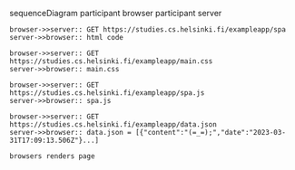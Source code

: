 sequenceDiagram
    participant browser
    participant server

    browser->>server:: GET https://studies.cs.helsinki.fi/exampleapp/spa
    server->>browser:: html code

    browser->>server:: GET https://studies.cs.helsinki.fi/exampleapp/main.css
    server->>browser:: main.css 

    browser->>server:: GET https://studies.cs.helsinki.fi/exampleapp/spa.js
    server->>browser:: spa.js

    browser->>server:: GET https://studies.cs.helsinki.fi/exampleapp/data.json
    server->>browser:: data.json = [{"content":"(=_=);","date":"2023-03-31T17:09:13.506Z"}...]

    browsers renders page 